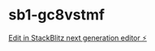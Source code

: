# sb1-gc8vstmf

[Edit in StackBlitz next generation editor ⚡️](https://stackblitz.com/~/github.com/SirmaFD/sb1-gc8vstmf)